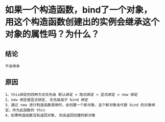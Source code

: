 # 如果一个构造函数，bind了一个对象，用这个构造函数创建出的实例会继承这个对象的属性吗？为什么？


## 结论
    不会继承

## 原因

    1、this绑定的四种方式优先级 默认绑定 < 隐式绑定 < 显式绑定 < new 绑定
    2、new 绑定是显式绑定, 优先级高于 bind 绑定
    3、通过 new 进行构造函数调用时，会创建一个新对象，这个新对象会代替 bind 的对象绑定，作为此函数的 this
    4、如果构造函数没有返回对象, 则会返回创建的新对象